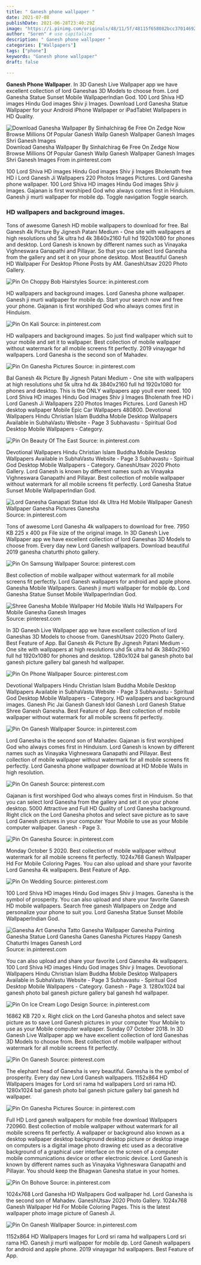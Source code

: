 ```yaml
---
title: " Ganesh phone wallpaper "
date: 2021-07-08
publishDate: 2021-06-28T23:40:29Z
image: "https://i.pinimg.com/originals/48/11/5f/48115f658082bcc370146923d524936c.jpg"
author: "Soren" # use capitalize
description: " Ganesh phone wallpaper "
categories: ["Wallpapers"]
tags: ["phone"]
keywords: "Ganesh phone wallpaper"
draft: false

---
```



**Ganesh Phone Wallpaper**. In 3D Ganesh Live Wallpaper app we have excellent collection of lord Ganeshas 3D Models to choose from. Lord Ganesha Statue Sunset Mobile WallpaperIndian God. 100 Lord Shiva HD images Hindu God images Shiv ji Images. Download Lord Ganesha Statue Wallpaper for your Android iPhone Wallpaper or iPadTablet Wallpapers in HD Quality.

![Download Ganesha Wallpaper By Sinhalchirag 6e Free On Zedge Now Browse Millions Of Popular Ganesh Wallp Ganesh Wallpaper Ganesh Images Shri Ganesh Images](https://i.pinimg.com/originals/ce/9a/d8/ce9ad85239370d2cf775ced65f132ad1.jpg "Download Ganesha Wallpaper By Sinhalchirag 6e Free On Zedge Now Browse Millions Of Popular Ganesh Wallp Ganesh Wallpaper Ganesh Images Shri Ganesh Images")
Download Ganesha Wallpaper By Sinhalchirag 6e Free On Zedge Now Browse Millions Of Popular Ganesh Wallp Ganesh Wallpaper Ganesh Images Shri Ganesh Images From in.pinterest.com


100 Lord Shiva HD images Hindu God images Shiv ji Images Bholenath free HD i Lord Ganesh Ji Wallpapers 220 Photos Images Pictures. Lord Ganesha phone wallpaper. 100 Lord Shiva HD images Hindu God images Shiv ji Images. Gajanan is first worshiped God who always comes first in Hinduism. Ganesh ji murti wallpaper for mobile dp. Toggle navigation Toggle search.

### HD wallpapers and background images.

Tons of awesome Ganesh HD mobile wallpapers to download for free. Bal Ganesh 4k Picture By Jignesh Patani Medium - One site with wallpapers at high resolutions uhd 5k ultra hd 4k 3840x2160 full hd 1920x1080 for phones and desktop. Lord Ganesh is known by different names such as Vinayaka Vighneswara Ganapathi and Pillayar. So that you can select lord Ganesha from the gallery and set it on your phone desktop. Most Beautiful Ganesh HD Wallpaper For Desktop Phone Posts by AM. GaneshUtsav 2020 Photo Gallery.


![Pin On Choppy Bob Hairstyles](https://i.pinimg.com/originals/a6/04/bd/a604bdf5fbb0486a2cb6085432fd9ea9.jpg "Pin On Choppy Bob Hairstyles")
Source: in.pinterest.com

HD wallpapers and background images. Lord Ganesha phone wallpaper. Ganesh ji murti wallpaper for mobile dp. Start your search now and free your phone. Gajanan is first worshiped God who always comes first in Hinduism.

![Pin On Kali](https://i.pinimg.com/474x/f1/c8/61/f1c861e191c446cead63aa7d144ff93e.jpg "Pin On Kali")
Source: in.pinterest.com

HD wallpapers and background images. So just find wallpaper which suit to your mobile and set it to wallpaper. Best collection of mobile wallpaper without watermark for all mobile screens fit perfectly. 2019 vinayagar hd wallpapers. Lord Ganesha is the second son of Mahadev.

![Pin On Ganesha Pictures](https://i.pinimg.com/474x/97/8b/04/978b0464cef7a77bfe45ba6f59178e12.jpg "Pin On Ganesha Pictures")
Source: in.pinterest.com

Bal Ganesh 4k Picture By Jignesh Patani Medium - One site with wallpapers at high resolutions uhd 5k ultra hd 4k 3840x2160 full hd 1920x1080 for phones and desktop. This is the ONLY wallpapers app youll ever need. 100 Lord Shiva HD images Hindu God images Shiv ji Images Bholenath free HD i Lord Ganesh Ji Wallpapers 220 Photos Images Pictures. Lord Ganesh HD desktop wallpaper Mobile Epic Car Wallpapers 480800. Devotional Wallpapers Hindu Christian Islam Buddha Mobile Desktop Wallpapers Available in SubhaVastu Website - Page 3 Subhavastu - Spiritual God Desktop Mobile Wallpapers - Category.

![Pin On Beauty Of The East](https://i.pinimg.com/originals/00/bd/ff/00bdffbb22d05d2d980e68d02534f658.jpg "Pin On Beauty Of The East")
Source: in.pinterest.com

Devotional Wallpapers Hindu Christian Islam Buddha Mobile Desktop Wallpapers Available in SubhaVastu Website - Page 3 Subhavastu - Spiritual God Desktop Mobile Wallpapers - Category. GaneshUtsav 2020 Photo Gallery. Lord Ganesh is known by different names such as Vinayaka Vighneswara Ganapathi and Pillayar. Best collection of mobile wallpaper without watermark for all mobile screens fit perfectly. Lord Ganesha Statue Sunset Mobile WallpaperIndian God.

![Lord Ganesha Ganapati Statue Idol 4k Ultra Hd Mobile Wallpaper Ganesh Wallpaper Ganesha Pictures Ganesha](https://i.pinimg.com/originals/2a/c2/91/2ac29118a3dee86e54e74dfc3c4ffd73.jpg "Lord Ganesha Ganapati Statue Idol 4k Ultra Hd Mobile Wallpaper Ganesh Wallpaper Ganesha Pictures Ganesha")
Source: in.pinterest.com

Tons of awesome Lord Ganesha 4k wallpapers to download for free. 7950 KB 225 x 400 px File size of the original image. In 3D Ganesh Live Wallpaper app we have excellent collection of lord Ganeshas 3D Models to choose from. Every day new Lord Ganesh wallpapers. Download beautiful 2019 ganesha chaturthi photo gallery.

![Pin On Samsung Wallpaper](https://i.pinimg.com/474x/d0/86/cb/d086cb765a6f12cfa40cdaea0a6bd59b.jpg "Pin On Samsung Wallpaper")
Source: pinterest.com

Best collection of mobile wallpaper without watermark for all mobile screens fit perfectly. Lord Ganesh wallpapers for android and apple phone. Ganesha Mobile Wallpapers. Ganesh ji murti wallpaper for mobile dp. Lord Ganesha Statue Sunset Mobile WallpaperIndian God.

![Shree Ganesha Mobile Wallpaper Hd Mobile Walls Hd Wallpapers For Mobile Ganesha Ganesh Images](https://i.pinimg.com/originals/3b/8c/1b/3b8c1bdacaa46733ed6e8177e108c65b.jpg "Shree Ganesha Mobile Wallpaper Hd Mobile Walls Hd Wallpapers For Mobile Ganesha Ganesh Images")
Source: pinterest.com

In 3D Ganesh Live Wallpaper app we have excellent collection of lord Ganeshas 3D Models to choose from. GaneshUtsav 2020 Photo Gallery. Best Feature of App. Bal Ganesh 4k Picture By Jignesh Patani Medium - One site with wallpapers at high resolutions uhd 5k ultra hd 4k 3840x2160 full hd 1920x1080 for phones and desktop. 1280x1024 bal ganesh photo bal ganesh picture gallery bal ganesh hd wallpaper.

![Pin On Phone Wallpaper](https://i.pinimg.com/originals/e2/eb/01/e2eb0105676c8466347715f356ceadd9.jpg "Pin On Phone Wallpaper")
Source: pinterest.com

Devotional Wallpapers Hindu Christian Islam Buddha Mobile Desktop Wallpapers Available in SubhaVastu Website - Page 3 Subhavastu - Spiritual God Desktop Mobile Wallpapers - Category. HD wallpapers and background images. Ganesh Pic Jai Ganesh Ganesh Idol Ganesh Lord Ganesh Statue Shree Ganesh Ganesha. Best Feature of App. Best collection of mobile wallpaper without watermark for all mobile screens fit perfectly.

![Pin On Ganesh Wallpaper](https://i.pinimg.com/originals/f3/05/ec/f305ec43abf8d38f260b98455d63a7ce.jpg "Pin On Ganesh Wallpaper")
Source: in.pinterest.com

Lord Ganesha is the second son of Mahadev. Gajanan is first worshiped God who always comes first in Hinduism. Lord Ganesh is known by different names such as Vinayaka Vighneswara Ganapathi and Pillayar. Best collection of mobile wallpaper without watermark for all mobile screens fit perfectly. Lord Ganesha phone wallpaper download at HD Mobile Walls in high resolution.

![Pin On Ganesh](https://i.pinimg.com/736x/5e/d6/cb/5ed6cb43ee826cdc139a189583afd945.jpg "Pin On Ganesh")
Source: pinterest.com

Gajanan is first worshiped God who always comes first in Hinduism. So that you can select lord Ganesha from the gallery and set it on your phone desktop. 5000 Attractive and Full HD Quality of Lord Ganesha background. Right click on the Lord Ganesha photos and select save picture as to save Lord Ganesh pictures in your computer Your Mobile to use as your Mobile computer wallpaper. Ganesh - Page 3.

![Pin On Ganesha](https://i.pinimg.com/736x/2e/55/9f/2e559fbfc252003260b5d8353c3b3b02.jpg "Pin On Ganesha")
Source: in.pinterest.com

Monday October 5 2020. Best collection of mobile wallpaper without watermark for all mobile screens fit perfectly. 1024x768 Ganesh Wallpaper Hd For Mobile Coloring Pages. You can also upload and share your favorite Lord Ganesha 4k wallpapers. Best Feature of App.

![Pin On Wedding](https://i.pinimg.com/originals/38/79/00/387900a9e80157dbe660417a50c76bbb.jpg "Pin On Wedding")
Source: pinterest.com

100 Lord Shiva HD images Hindu God images Shiv ji Images. Ganesha is the symbol of prosperity. You can also upload and share your favorite Ganesh HD mobile wallpapers. Search free ganesh Wallpapers on Zedge and personalize your phone to suit you. Lord Ganesha Statue Sunset Mobile WallpaperIndian God.

![Ganesha Art Ganesha Tatto Ganesha Wallpaper Ganesha Painting Ganesha Statue Lord Ganesha Ganes Ganesha Pictures Happy Ganesh Chaturthi Images Ganesh Lord](https://i.pinimg.com/originals/5e/71/b3/5e71b3dba554bc03957d3b1696f71a53.png "Ganesha Art Ganesha Tatto Ganesha Wallpaper Ganesha Painting Ganesha Statue Lord Ganesha Ganes Ganesha Pictures Happy Ganesh Chaturthi Images Ganesh Lord")
Source: in.pinterest.com

You can also upload and share your favorite Lord Ganesha 4k wallpapers. 100 Lord Shiva HD images Hindu God images Shiv ji Images. Devotional Wallpapers Hindu Christian Islam Buddha Mobile Desktop Wallpapers Available in SubhaVastu Website - Page 3 Subhavastu - Spiritual God Desktop Mobile Wallpapers - Category. Ganesh - Page 3. 1280x1024 bal ganesh photo bal ganesh picture gallery bal ganesh hd wallpaper.

![Pin On Ice Cream Logo Design](https://i.pinimg.com/originals/61/c6/e9/61c6e9b3d0cfd1c6a8d027015f02cf8a.jpg "Pin On Ice Cream Logo Design")
Source: in.pinterest.com

16862 KB 720 x. Right click on the Lord Ganesha photos and select save picture as to save Lord Ganesh pictures in your computer Your Mobile to use as your Mobile computer wallpaper. Sunday 07 October 2018. In 3D Ganesh Live Wallpaper app we have excellent collection of lord Ganeshas 3D Models to choose from. Best collection of mobile wallpaper without watermark for all mobile screens fit perfectly.

![Pin On Ganesh](https://i.pinimg.com/736x/4f/2f/70/4f2f70344ecdfc449a021d0a8784134b.jpg "Pin On Ganesh")
Source: pinterest.com

The elephant head of Ganesha is very beautiful. Ganesha is the symbol of prosperity. Every day new Lord Ganesh wallpapers. 1152x864 HD Wallpapers Images for Lord sri rama hd wallpapers Lord sri rama HD. 1280x1024 bal ganesh photo bal ganesh picture gallery bal ganesh hd wallpaper.

![Pin On Ganesha Pictures](https://i.pinimg.com/originals/d9/3e/75/d93e7563fe2e636165832eaaabafb56a.jpg "Pin On Ganesha Pictures")
Source: in.pinterest.com

Full HD Lord ganesh wallpapers for mobile free download Wallpapers 720960. Best collection of mobile wallpaper without watermark for all mobile screens fit perfectly. A wallpaper or background also known as a desktop wallpaper desktop background desktop picture or desktop image on computers is a digital image photo drawing etc used as a decorative background of a graphical user interface on the screen of a computer mobile communications device or other electronic device. Lord Ganesh is known by different names such as Vinayaka Vighneswara Ganapathi and Pillayar. You should keep the Bhagwan Ganesha statue in your homes.

![Pin On Bohove](https://i.pinimg.com/originals/1b/52/a8/1b52a8516bd1dedd2660eda4b553dc8d.jpg "Pin On Bohove")
Source: in.pinterest.com

1024x768 Lord Ganesha HD Wallpapers God wallpaper hd. Lord Ganesha is the second son of Mahadev. GaneshUtsav 2020 Photo Gallery. 1024x768 Ganesh Wallpaper Hd For Mobile Coloring Pages. This is the latest wallpaper photo image picture of Ganesh Ji.

![Pin On Ganesh Wallpaper](https://i.pinimg.com/originals/48/11/5f/48115f658082bcc370146923d524936c.jpg "Pin On Ganesh Wallpaper")
Source: in.pinterest.com

1152x864 HD Wallpapers Images for Lord sri rama hd wallpapers Lord sri rama HD. Ganesh ji murti wallpaper for mobile dp. Lord Ganesh wallpapers for android and apple phone. 2019 vinayagar hd wallpapers. Best Feature of App.

